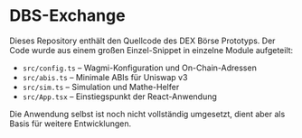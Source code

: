 # DBS-Exchange

Dieses Repository enthält den Quellcode des DEX Börse Prototyps. Der Code
wurde aus einem großen Einzel-Snippet in einzelne Module aufgeteilt:

- `src/config.ts` – Wagmi-Konfiguration und On-Chain-Adressen
- `src/abis.ts` – Minimale ABIs für Uniswap v3
- `src/sim.ts` – Simulation und Mathe-Helfer
- `src/App.tsx` – Einstiegspunkt der React-Anwendung

Die Anwendung selbst ist noch nicht vollständig umgesetzt, dient aber als
Basis für weitere Entwicklungen.
